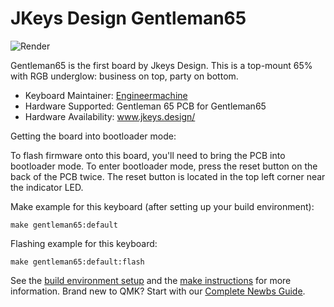 # JKeys Design Gentleman65

![Render](https://media1.tenor.com/images/f8701bf75dbfb57cfd53a879ddc9cf9f/tenor.gif)

Gentleman65 is the first board by Jkeys Design. This is a top-mount 65% with RGB underglow: business on top, party on bottom.


* Keyboard Maintainer: [Engineermachine](https://github.com/engineermachine)
* Hardware Supported: Gentleman 65 PCB for Gentleman65
* Hardware Availability: www.jkeys.design/

Getting the board into bootloader mode:

To flash firmware onto this board, you'll need to bring the PCB into bootloader mode. To enter bootloader mode, press the reset button on the back of the PCB twice. The reset button is located in the top left corner near the indicator LED.

Make example for this keyboard (after setting up your build environment):

    make gentleman65:default

Flashing example for this keyboard:

    make gentleman65:default:flash

See the [build environment setup](https://docs.qmk.fm/#/getting_started_build_tools) and the [make instructions](https://docs.qmk.fm/#/getting_started_make_guide) for more information. Brand new to QMK? Start with our [Complete Newbs Guide](https://docs.qmk.fm/#/newbs).